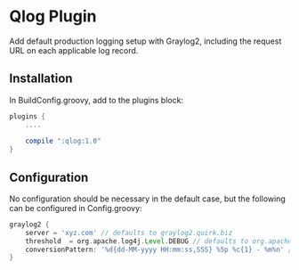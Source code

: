 Qlog Plugin
===========

Add default production logging setup with Graylog2, including the request URL on each applicable log record.

Installation
------------

In BuildConfig.groovy, add to the plugins block:

```groovy
plugins {
	....
	
    compile ":qlog:1.0"
}
```

Configuration
-------------

No configuration should be necessary in the default case, but the following can be configured in Config.groovy:

```groovy
graylog2 {
	server = 'xyz.com' // defaults to graylog2.quirk.biz
	threshold  = org.apache.log4j.Level.DEBUG // defaults to org.apache.log4j.Level.INFO
	conversionPattern: '%d{dd-MM-yyyy HH:mm:ss,SSS} %5p %c{1} - %m%n' // defaults to '%d %-5p [%c] (%t) %X{requestURL} %m%n' 
}
```
